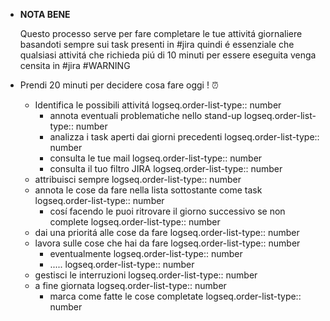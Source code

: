- **NOTA BENE**
  
  Questo processo serve per fare completare le tue attivitá giornaliere basandoti sempre sui task presenti in #jira quindi é essenziale che qualsiasi attivitá che richieda piú di 10 minuti per essere eseguita venga censita in #jira #WARNING
- Prendi 20 minuti per decidere cosa fare oggi ! ⏰
	- Identifica le possibili attivitá
	  logseq.order-list-type:: number
		- annota eventuali problematiche nello stand-up
		  logseq.order-list-type:: number
		- analizza i task aperti dai giorni precedenti
		  logseq.order-list-type:: number
		- consulta le tue mail
		  logseq.order-list-type:: number
		- consulta il tuo filtro JIRA
		  logseq.order-list-type:: number
	- attribuisci sempre
	  logseq.order-list-type:: number
	- annota le cose da fare nella lista sottostante come task
	  logseq.order-list-type:: number
		- cosí facendo le puoi ritrovare il giorno successivo se non complete
		  logseq.order-list-type:: number
	- dai una prioritá alle cose da fare
	  logseq.order-list-type:: number
	- lavora sulle cose che hai da fare
	  logseq.order-list-type:: number
		- eventualmente
		  logseq.order-list-type:: number
		- .....
		  logseq.order-list-type:: number
	- gestisci le interruzioni
	  logseq.order-list-type:: number
	- a fine giornata
	  logseq.order-list-type:: number
		- marca come fatte le cose completate
		  logseq.order-list-type:: number